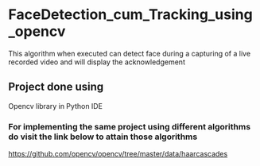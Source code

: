 # FaceDetection_cum_Tracking_using_opencv
This algorithm when executed can detect face during a capturing of a live recorded video and will display the acknowledgement
## Project done using
Opencv library in Python IDE 
### For implementing the same project using different algorithms do visit the link below to attain those algorithms
https://github.com/opencv/opencv/tree/master/data/haarcascades
